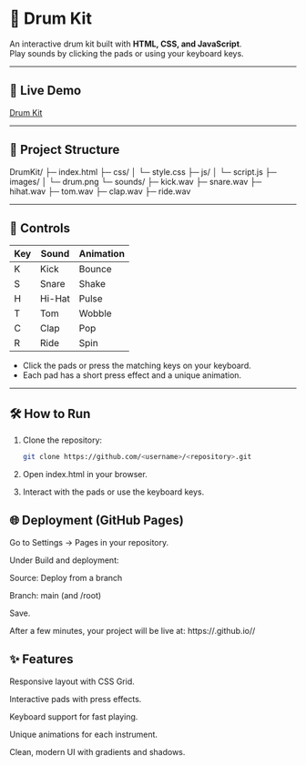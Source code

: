 # 🥁 Drum Kit

An interactive drum kit built with **HTML, CSS, and JavaScript**.  
Play sounds by clicking the pads or using your keyboard keys.

---

## 🚀 Live Demo
[Drum Kit](https://drumkittyproject.netlify.app/)


---

## 📂 Project Structure

DrumKit/
├─ index.html
├─ css/
│ └─ style.css
├─ js/
│ └─ script.js
├─ images/
│ └─ drum.png
└─ sounds/
├─ kick.wav
├─ snare.wav
├─ hihat.wav
├─ tom.wav
├─ clap.wav
├─ ride.wav


---

## 🎹 Controls

| Key | Sound  | Animation  |
|-----|--------|------------|
| K   | Kick   | Bounce     |
| S   | Snare  | Shake      |
| H   | Hi-Hat | Pulse      |
| T   | Tom    | Wobble     |
| C   | Clap   | Pop        |
| R   | Ride   | Spin       |

- Click the pads or press the matching keys on your keyboard.
- Each pad has a short press effect and a unique animation.

---

## 🛠️ How to Run

1. Clone the repository:
   ```bash
   git clone https://github.com/<username>/<repository>.git
2. Open index.html in your browser.

3. Interact with the pads or use the keyboard keys.

## 🌐 Deployment (GitHub Pages)

Go to Settings → Pages in your repository.

Under Build and deployment:

Source: Deploy from a branch

Branch: main (and /root)

Save.

After a few minutes, your project will be live at:
https://<username>.github.io/<repository>/

##  ✨ Features

Responsive layout with CSS Grid.

Interactive pads with press effects.

Keyboard support for fast playing.

Unique animations for each instrument.

Clean, modern UI with gradients and shadows.